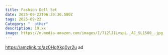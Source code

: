 ```yaml
---
title: Fashion Doll Set
date: 2025-09-22T06:39:36.580Z
tags: 2025-09-22
Category: "  other"
description: 19.xx
image: https://m.media-amazon.com/images/I/712lJ1LvspL._AC_SL1500_.jpg
---
```

https://amzlink.to/az0HgXkq0yr2u  ad